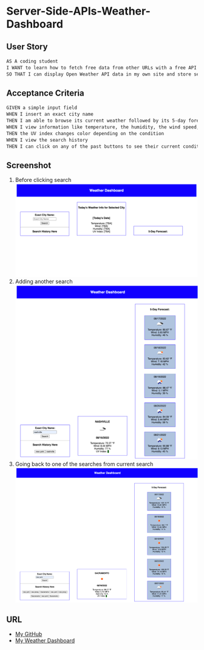 # Server-Side-APIs-Weather-Dashboard

## User Story

```md
AS A coding student
I WANT to learn how to fetch free data from other URLs with a free API key, in this instance, specifically, Open Weather API
SO THAT I can display Open Weather API data in my own site and store search history to return to
```

## Acceptance Criteria

```md
GIVEN a simple input field
WHEN I insert an exact city name
THEN I am able to browse its current weather followed by its 5-day forecast 
WHEN I view information like temperature, the humidity, the wind speed, and the UV index
THEN the UV index changes color depending on the condition
WHEN I view the search history
THEN I can click on any of the past buttons to see their current condition followed by 5-day forecast
```

## Screenshot

 1. Before clicking search
    <img src="./Assets/127.0.0.1_5500_index.html_exactCity=san+diego (2).png" alt="first_shot"/>
 1. Adding another search
    <img src="./Assets/127.0.0.1_5500_index.html_exactCity=san+diego (3).png" alt="second_shot"/>
 3. Going back to one of the searches from current search
    <img src="./Assets/sacramento.png" alt="final_shot"/>

  ## URL
  * [My GitHub](https://github.com/leanonruthie/Weather-Dashboard.git)
  * [My Weather Dashboard](https://leanonruthie.github.io/Weather-Dashboard/)
